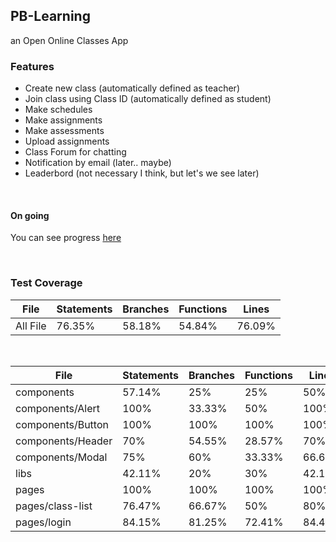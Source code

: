 ## PB-Learning

an Open Online Classes App

### Features
- Create new class (automatically defined as teacher)
- Join class using Class ID (automatically defined as student)
- Make schedules
- Make assignments
- Make assessments
- Upload assignments
- Class Forum for chatting
- Notification by email (later.. maybe)
- Leaderbord (not necessary I think, but let's we see later)

<br>

#### On going

You can see progress [here](https://pb-learning.vercel.app/)

<br>

### Test Coverage


<table>
  <thead>
    <tr>
      <th>File</th>
      <th>Statements</th>
      <th>Branches</th>
      <th>Functions</th>
      <th>Lines</th>
    </tr>
  </thead>
  <tbody>
    <tr>
      <td><span>All File</span></td>
      <td>76.35%</td>
      <td>58.18%</td>
      <td>54.84%</td>
      <td>76.09%</td>
    </tr>
  </tbody>
</table>
<br/>

<table class="coverage-summary">
<thead>
<tr>
   <th data-col="file" data-fmt="html" data-html="true" class="file">File</th>
   <th data-col="statements" data-type="number" data-fmt="pct" class="pct">Statements</th>
   <th data-col="branches" data-type="number" data-fmt="pct" class="pct">Branches</th>
   <th data-col="functions" data-type="number" data-fmt="pct" class="pct">Functions</th>
   <th data-col="lines" data-type="number" data-fmt="pct" class="pct">Lines</th>
</tr>
</thead>
	<td class="file medium" data-value="components"><span href="components/index.html">components</span></td>
	<td data-value="57.14" class="pct medium">57.14%</td>
	<td data-value="25" class="pct low">25%</td>
	<td data-value="25" class="pct low">25%</td>
	<td data-value="50" class="pct medium">50%</td>
	</tr>
<tr>
	<td class="file high" data-value="components/Alert"><span href="components/Alert/index.html">components/Alert</span></td>
	<td data-value="100" class="pct high">100%</td>
	<td data-value="33.33" class="pct low">33.33%</td>
	<td data-value="50" class="pct medium">50%</td>
	<td data-value="100" class="pct high">100%</td>
	</tr>
<tr>
	<td class="file high" data-value="components/Button"><span href="components/Button/index.html">components/Button</span></td>
	<td data-value="100" class="pct high">100%</td>
	<td data-value="100" class="pct high">100%</td>
	<td data-value="100" class="pct high">100%</td>
	<td data-value="100" class="pct high">100%</td>
	</tr>
<tr>
	<td class="file medium" data-value="components/Header"><span href="components/Header/index.html">components/Header</span></td>
	<td data-value="70" class="pct medium">70%</td>
	<td data-value="54.55" class="pct medium">54.55%</td>
	<td data-value="28.57" class="pct low">28.57%</td>
	<td data-value="70" class="pct medium">70%</td>
	</tr>
<tr>
	<td class="file medium" data-value="components/Modal"><span href="components/Modal/index.html">components/Modal</span></td>
	<td data-value="75" class="pct medium">75%</td>
	<td data-value="60" class="pct medium">60%</td>
	<td data-value="33.33" class="pct low">33.33%</td>
	<td data-value="66.67" class="pct medium">66.67%</td>
	</tr>
<tr>
	<td class="file low" data-value="libs"><span href="libs/index.html">libs</span></td>
	<td data-value="42.11" class="pct low">42.11%</td>
	<td data-value="20" class="pct low">20%</td>
	<td data-value="30" class="pct low">30%</td>
	<td data-value="42.11" class="pct low">42.11%</td>
	</tr>
<tr>
	<td class="file high" data-value="pages"><span href="pages/index.html">pages</span></td>
	<td data-value="100" class="pct high">100%</td>
	<td data-value="100" class="pct high">100%</td>
	<td data-value="100" class="pct high">100%</td>
	<td data-value="100" class="pct high">100%</td>
	</tr>
<tr>
	<td class="file medium" data-value="pages/class-list"><span href="pages/class-list/index.html">pages/class-list</span></td>
	<td data-value="76.47" class="pct medium">76.47%</td>
	<td data-value="66.67" class="pct medium">66.67%</td>
	<td data-value="50" class="pct medium">50%</td>
	<td data-value="80" class="pct high">80%</td>
	</tr>
<tr>
	<td class="file high" data-value="pages/login"><span href="pages/login/index.html">pages/login</span></td>
	<td data-value="84.15" class="pct high">84.15%</td>
	<td data-value="81.25" class="pct high">81.25%</td>
	<td data-value="72.41" class="pct medium">72.41%</td>
	<td data-value="84.42" class="pct high">84.42%</td>
	</tr>
</tbody>
</table>
